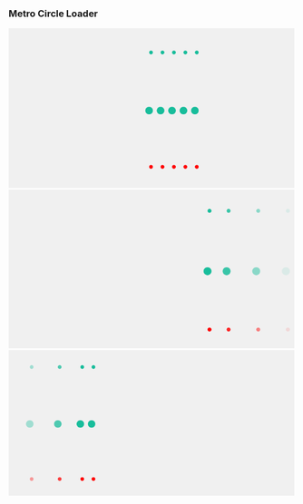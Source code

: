 ### Metro Circle Loader

![img_1](image/img_1.png)
![img_2](image/img_2.png)
![img_3](image/img_3.png)

